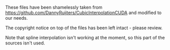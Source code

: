These files have been shamelessly taken from https://github.com/DannyRuijters/CubicInterpolationCUDA
and modified to our needs. 

The copyright notice on top of the files has been left intact - please review.

Note that spline interpolation isn't working at the moment, so this part of the sources isn't used.